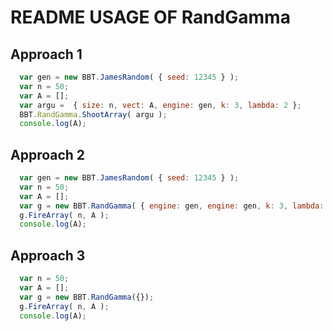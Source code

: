 # README USAGE OF RandGamma

## Approach 1

  ```javascript
    var gen = new BBT.JamesRandom( { seed: 12345 } );
    var n = 50;
    var A = [];
    var argu =  { size: n, vect: A, engine: gen, k: 3, lambda: 2 };
    BBT.RandGamma.ShootArray( argu );
    console.log(A);
  ```

## Approach 2

  ```javascript
    var gen = new BBT.JamesRandom( { seed: 12345 } );
    var n = 50;
    var A = [];
    var g = new BBT.RandGamma( { engine: gen, engine: gen, k: 3, lambda: 2 } );
    g.FireArray( n, A );
    console.log(A);
  ```

## Approach 3

  ```javascript
    var n = 50;
    var A = [];
    var g = new BBT.RandGamma({});
    g.FireArray( n, A );
    console.log(A);
  ```


